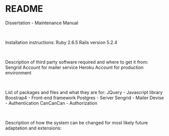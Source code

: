 # README

Dissertation - Maintenance Manual

<br>

Installation instructions:
Ruby 2.6.5
Rails version 5.2.4

<br>

Description of third party software required and where to get it from:
Sengrid Account for mailer service
Heroku Account for production environment

<br>

List of packages and files and what they are for:
JQuery - Javascript library
Boostrap4 - Front-end framework
Postgres - Server
Sengrid - Mailer
Devise - Authentication
CanCanCan - Authorization

<br>

Description of how the system can be changed for most likely future adaptation and extensions:
